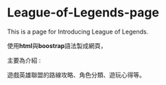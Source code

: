 # League-of-Legends-page
This is a page for Introducing League of Legends.

使用<b>html</b>與<b>boostrap</b>語法製成網頁，</br>

主要為介紹 :</br>

遊戲英雄聯盟的路線攻略、角色分類、遊玩心得等。


